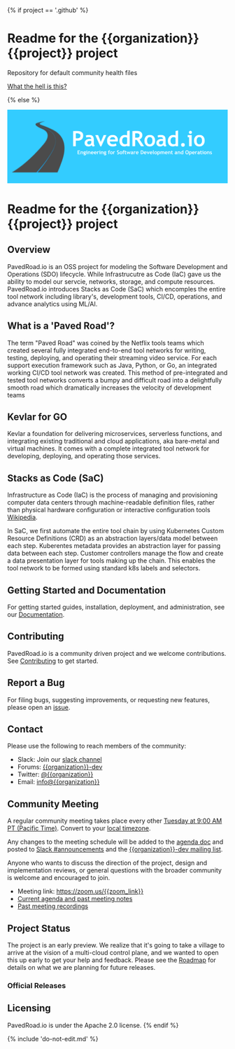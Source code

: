 {% if project == '.github' %}

# Readme for the {{organization}} {{project}} project
Repository for default community health files

[What the hell is this?](https://help.github.com/en/articles/creating-a-default-community-health-file-for-your-organization)

{% else %}

<p align="center"><img src="https://github.com/pavedroad-io/kevlar-repo/blob/master/assets/images/banner.png" alt="PavedRoad.io"></p>

# Readme for the {{organization}} {{project}} project
## Overview
PavedRoad.io is an OSS project for modeling the Software Development and Operations (SDO) lifecycle.  While Infrastrucutre as Code (IaC) gave us the ability to model our servcie, networks, storage, and compute resources.  PavedRoad.io introduces Stacks as Code (SaC) which encomples the entire tool network including library's, development tools, CI/CD, operations, and advance analytics using ML/AI. 

## What is a 'Paved Road'?
The term "Paved Road" was coined by the Netflix tools teams which created several fully integrated end-to-end tool networks for writing, testing, deploying, and operating their streaming video service. For each support execution framework such as Java, Python, or Go, an integrated working CI/CD tool network was created.  This method of pre-integrated and tested tool networks converts a bumpy and difficult road into a delightfully smooth road which dramatically increases the velocity of development teams

## Kevlar for GO
Kevlar a foundation for delivering microservices, serverless functions, and integrating existing traditional and cloud applications, aka bare-metal and virtual machines.  It comes with a complete integrated tool network for developing, deploying, and operating those services. 

## Stacks as Code (SaC)
Infrastructure as Code (IaC) is the process of managing and provisioning computer data centers through machine-readable definition files, rather than physical hardware configuration or interactive configuration tools [Wikipedia](https://en.wikipedia.org/wiki/Infrastructure_as_code).

In SaC, we first automate the entire tool chain by using Kubernetes Custom Resource Definitions (CRD) as an abstraction layers/data model between each step.  Kuberentes metadata provides an abstraction layer for passing data between each step.  Customer controllers manage the flow and create a data presentation layer for tools making up the chain.  This enables the tool network to be formed using standard k8s labels and selectors.

## Getting Started and Documentation

For getting started guides, installation, deployment, and administration, see our [Documentation](https://{{project}}/docs/latest).

## Contributing

PavedRoad.io is a community driven project and we welcome contributions. See [Contributing](CONTRIBUTING.md) to get started.

## Report a Bug

For filing bugs, suggesting improvements, or requesting new features, please open an [issue](https://github.com/{{organization}}/{{project}}/issues).

## Contact

Please use the following to reach members of the community:

- Slack: Join our [slack channel](https://slack.{{organization}})
- Forums: [{{organization}}-dev](https://groups.google.com/forum/#!forum/{{organization}}-dev)
- Twitter: [@{{organization}}](https://twitter.com/{{organization}})
- Email: [info@{{organization}}](mailto:info@{{organization}})

## Community Meeting

A regular community meeting takes place every other [Tuesday at 9:00 AM PT (Pacific Time)](https://zoom.us/{{zoom_meeting_id}}).
Convert to your [local timezone](http://www.thetimezoneconverter.com/?t=9:00&tz=PT%20%28Pacific%20Time%29).

Any changes to the meeting schedule will be added to the [agenda doc]({{agenda_link}}) and posted to [Slack #announcements](https://{{organization}}.slack.com/messages/CEFQCGW1H/) and the [{{organization}}-dev mailing list](https://groups.google.com/forum/#!forum/{{organization}}-dev).

Anyone who wants to discuss the direction of the project, design and implementation reviews, or general questions with the broader community is welcome and encouraged to join.

* Meeting link: https://zoom.us/{{zoom_link}}
* [Current agenda and past meeting notes]({{agenda_link}})
* [Past meeting recordings]({{youtube_link}})

## Project Status

The project is an early preview. We realize that it's going to take a village to arrive at the vision of a multi-cloud control plane, and we wanted to open this up early to get your help and feedback. Please see the [Roadmap](ROADMAP.md) for details on what we are planning for future releases. 

### Official Releases


## Licensing

PavedRoad.io is under the Apache 2.0 license.
{% endif %}

{% include 'do-not-edit.md' %}
